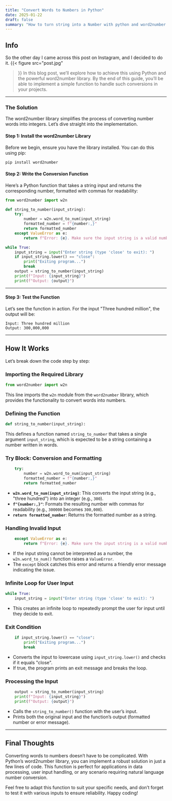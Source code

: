 ```yaml
---
title: "Convert Words to Numbers in Python"
date: 2025-01-22
draft: false
summary: "How to turn string into a Number with python and word2number. "
---
```


## Info

So the other day I came across this post on Instagram, and I decided to do it.
{{< figure
    src="post.jpg"
>}}
In this blog post, we’ll explore how to achieve this using Python and the powerful word2number library. By the end of this guide, you’ll be able to implement a simple function to handle such conversions in your projects.

---

### The Solution

The word2number library simplifies the process of converting number words into integers. Let’s dive straight into the implementation.

#### Step 1: Install the word2number Library

Before we begin, ensure you have the library installed. You can do this using pip:

```bash
pip install word2number
```

#### Step 2: Write the Conversion Function

Here’s a Python function that takes a string input and returns the corresponding number, formatted with commas for readability:

```python
from word2number import w2n

def string_to_number(input_string):
    try:
        number = w2n.word_to_num(input_string)
        formatted_number = f"{number:,}"
        return formatted_number
    except ValueError as e:
        return f"Error: {e}. Make sure the input string is a valid number."

while True:
    input_string = input("Enter string (type 'close' to exit): ")
    if input_string.lower() == "close":
        print("Exiting program...")
        break
    output = string_to_number(input_string)
    print(f"Input: {input_string}")
    print(f"Output: {output}")
```

---

#### Step 3: Test the Function

Let’s see the function in action. For the input "Three hundred million", the output will be:

```plaintext
Input: Three hundred million
Output: 300,000,000
```

---

## How It Works

Let’s break down the code step by step:

### Importing the Required Library
```python
from word2number import w2n
```
This line imports the `w2n` module from the `word2number` library, which provides the functionality to convert words into numbers.

### Defining the Function
```python
def string_to_number(input_string):
```
This defines a function named `string_to_number` that takes a single argument `input_string`, which is expected to be a string containing a number written in words.

### Try Block: Conversion and Formatting
```python
    try:
        number = w2n.word_to_num(input_string)
        formatted_number = f"{number:,}"
        return formatted_number
```
- **`w2n.word_to_num(input_string)`**: This converts the input string (e.g., "three hundred") into an integer (e.g., `300`).
- **`f"{number:,}"`**: Formats the resulting number with commas for readability (e.g., `300000` becomes `300,000`).
- **`return formatted_number`**: Returns the formatted number as a string.

### Handling Invalid Input
```python
    except ValueError as e:
        return f"Error: {e}. Make sure the input string is a valid number."
```
- If the input string cannot be interpreted as a number, the `w2n.word_to_num()` function raises a `ValueError`. 
- The `except` block catches this error and returns a friendly error message indicating the issue.

### Infinite Loop for User Input
```python
while True:
    input_string = input("Enter string (type 'close' to exit): ")
```
- This creates an infinite loop to repeatedly prompt the user for input until they decide to exit.

### Exit Condition
```python
    if input_string.lower() == "close":
        print("Exiting program...")
        break
```
- Converts the input to lowercase using `input_string.lower()` and checks if it equals "close". 
- If true, the program prints an exit message and breaks the loop.

### Processing the Input
```python
    output = string_to_number(input_string)
    print(f"Input: {input_string}")
    print(f"Output: {output}")
```
- Calls the `string_to_number()` function with the user’s input.
- Prints both the original input and the function’s output (formatted number or error message).

---

## Final Thoughts

Converting words to numbers doesn’t have to be complicated. With Python’s word2number library, you can implement a robust solution in just a few lines of code. This function is perfect for applications in data processing, user input handling, or any scenario requiring natural language number conversion.

Feel free to adapt this function to suit your specific needs, and don’t forget to test it with various inputs to ensure reliability. Happy coding!
